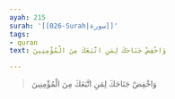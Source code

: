 ```yaml
---
ayah: 215
surah: '[[026-Surah|سورة]]'
tags:
- quran
text: وَاخْفِضْ جَنَاحَكَ لِمَنِ اتَّبَعَكَ مِنَ الْمُؤْمِنِينَ

---
```

> وَاخْفِضْ جَنَاحَكَ لِمَنِ اتَّبَعَكَ مِنَ الْمُؤْمِنِينَ
